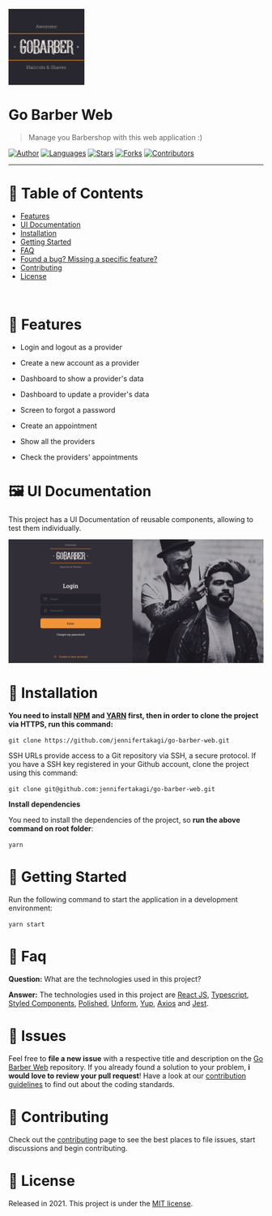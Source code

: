 <p align="left">
   <img src="docs/logo.png" width="150"/>
</p>


# Go Barber Web

> Manage you Barbershop with this web application :)

[![Author](https://img.shields.io/badge/author-jennifertakagi-ff9000?style=flat-square)](https://github.com/jennifertakagi)
[![Languages](https://img.shields.io/github/languages/count/jennifertakagi/go-barber-web?color=%23ff9000&style=flat-square)](#)
[![Stars](https://img.shields.io/github/stars/jennifertakagi/go-barber-web?color=ff9000&style=flat-square)](https://github.com/jennifertakagi/go-barber-web/stargazers)
[![Forks](https://img.shields.io/github/forks/jennifertakagi/go-barber-web?color=%23ff9000&style=flat-square)](https://github.com/jennifertakagi/go-barber-web/network/members)
[![Contributors](https://img.shields.io/github/contributors/jennifertakagi/go-barber-web?color=ff9000&style=flat-square)](https://github.com/jennifertakagi/go-barber-web/graphs/contributors)

---

# :pushpin: Table of Contents

* [Features](#rocket-features)
* [UI Documentation](#framed_picture-ui-documentation)
* [Installation](#construction_worker-installation)
* [Getting Started](#runner-getting-started)
* [FAQ](#postbox-faq)
* [Found a bug? Missing a specific feature?](#bug-issues)
* [Contributing](#tada-contributing)
* [License](#closed_book-license)

<br />

# :rocket: Features

* Login and logout as a provider
* Create a new account as a provider
* Dashboard to show a provider's data
* Dashboard to update a provider's data
* Screen to forgot a password

* Create an appointment
* Show all the providers
* Check the providers' appointments

# :framed_picture: UI Documentation
This project has a UI Documentation of reusable components, allowing to test them individually.

<p align="left">
   <img src="docs/go-barber-web.png" />
</p>

# :construction_worker: Installation

**You need to install [NPM](https://www.npmjs.com/) and [YARN](https://yarnpkg.com/) first, then in order to clone the project via HTTPS, run this command:**

```git clone https://github.com/jennifertakagi/go-barber-web.git```

SSH URLs provide access to a Git repository via SSH, a secure protocol. If you have a SSH key registered in your Github account, clone the project using this command:

```git clone git@github.com:jennifertakagi/go-barber-web.git```

**Install dependencies**

You need to install the dependencies of the project, so **run the above command on root folder**:

```yarn```

# :runner: Getting Started

Run the following command to start the application in a development environment:

```yarn start```


# :postbox: Faq

**Question:** What are the technologies used in this project?

**Answer:** The technologies used in this project are [React JS](https://pt-br.reactjs.org/), [Typescript](https://www.typescriptlang.org/), [Styled Components](https://styled-components.com/), [Polished](https://polished.js.org/), [Unform](https://unform.dev/), [Yup](https://github.com/jquense/yup), [Axios](https://github.com/axios/axios) and [Jest](https://jestjs.io/).

# :bug: Issues

Feel free to **file a new issue** with a respective title and description on the [Go Barber Web](https://github.com/jennifertakagi/go-barber-web/issues) repository. If you already found a solution to your problem, **i would love to review your pull request**! Have a look at our [contribution guidelines](https://github.com/jennifertakagi/go-barber-web/blob/master/CONTRIBUTING.md) to find out about the coding standards.

# :tada: Contributing

Check out the [contributing](https://github.com/jennifertakagi/go-barber-web/blob/master/CONTRIBUTING.md) page to see the best places to file issues, start discussions and begin contributing.

# :closed_book: License

Released in 2021.
This project is under the [MIT license](https://github.com/jennifertakagi/go-barber-web/master/LICENSE).

